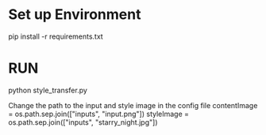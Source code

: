 # Set up Environment
pip install -r requirements.txt

# RUN
python style_transfer.py

Change the path to the input and style image in the config file
contentImage = os.path.sep.join(["inputs", "input.png"])
styleImage = os.path.sep.join(["inputs", "starry_night.jpg"])
